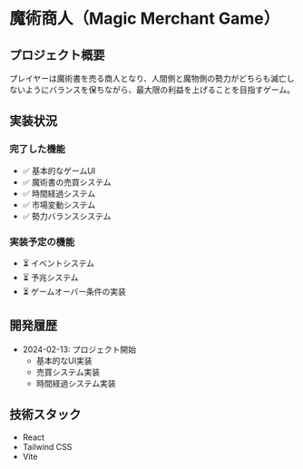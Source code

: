 # 魔術商人（Magic Merchant Game）

## プロジェクト概要
プレイヤーは魔術書を売る商人となり、人間側と魔物側の勢力がどちらも滅亡しないようにバランスを保ちながら、最大限の利益を上げることを目指すゲーム。

## 実装状況

### 完了した機能
- ✅ 基本的なゲームUI
- ✅ 魔術書の売買システム
- ✅ 時間経過システム
- ✅ 市場変動システム
- ✅ 勢力バランスシステム

### 実装予定の機能
- ⏳ イベントシステム
- ⏳ 予兆システム
- ⏳ ゲームオーバー条件の実装

## 開発履歴
- 2024-02-13: プロジェクト開始
  - 基本的なUI実装
  - 売買システム実装
  - 時間経過システム実装

## 技術スタック
- React
- Tailwind CSS
- Vite
